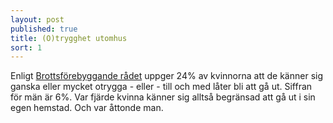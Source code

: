 ```yaml
---
layout: post
published: true
title: (O)trygghet utomhus
sort: 1
---
```




Enligt [Brottsförebyggande rådet](https://www.bra.se/download/18.5e2a4a6b14ab1667599108/1422265396126/2015_1_NTU_2014.pdf "Nationella trygghetsundersökningen 2014") uppger 24% av kvinnorna att de känner sig ganska eller mycket otrygga - eller - till och med låter bli att gå ut. Siffran för män är 6%. Var fjärde kvinna känner sig alltså begränsad att gå ut i sin egen hemstad. Och var åttonde man.
